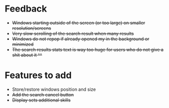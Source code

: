 # Feedback

- ~~Windows starting outside of the screen (or too large) on smaller resolution/screens~~
- ~~Very slow scrolling of the search result when many results~~
- ~~Windows do not repop if already opened my in the background or minimized~~
- ~~The search results stats text is way too huge for users who do not give a shit about it ^^~~

# Features to add

- Store/restore windows position and size
- ~~Add the search cancel button~~
- ~~Display sets additional skills~~
